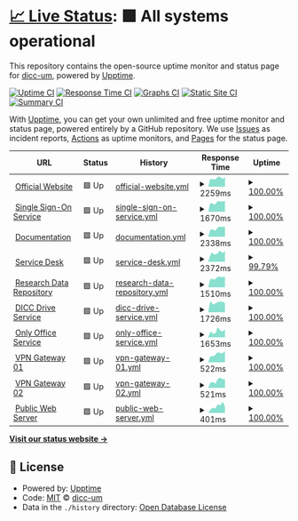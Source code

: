 # [📈 Live Status](https://dicc-um.github.io/uptime-monitor): <!--live status--> **🟩 All systems operational**

This repository contains the open-source uptime monitor and status page for [dicc-um](https://dicc-um.github.io/uptime-monitor), powered by [Upptime](https://github.com/upptime/upptime).

[![Uptime CI](https://github.com/dicc-um/uptime-monitor/workflows/Uptime%20CI/badge.svg)](https://github.com/dicc-um/uptime-monitor/actions?query=workflow%3A%22Uptime+CI%22)
[![Response Time CI](https://github.com/dicc-um/uptime-monitor/workflows/Response%20Time%20CI/badge.svg)](https://github.com/dicc-um/uptime-monitor/actions?query=workflow%3A%22Response+Time+CI%22)
[![Graphs CI](https://github.com/dicc-um/uptime-monitor/workflows/Graphs%20CI/badge.svg)](https://github.com/dicc-um/uptime-monitor/actions?query=workflow%3A%22Graphs+CI%22)
[![Static Site CI](https://github.com/dicc-um/uptime-monitor/workflows/Static%20Site%20CI/badge.svg)](https://github.com/dicc-um/uptime-monitor/actions?query=workflow%3A%22Static+Site+CI%22)
[![Summary CI](https://github.com/dicc-um/uptime-monitor/workflows/Summary%20CI/badge.svg)](https://github.com/dicc-um/uptime-monitor/actions?query=workflow%3A%22Summary+CI%22)

With [Upptime](https://upptime.js.org), you can get your own unlimited and free uptime monitor and status page, powered entirely by a GitHub repository. We use [Issues](https://github.com/dicc-um/uptime-monitor/issues) as incident reports, [Actions](https://github.com/dicc-um/uptime-monitor/actions) as uptime monitors, and [Pages](https://dicc-um.github.io/uptime-monitor) for the status page.

<!--start: status pages-->
<!-- This summary is generated by Upptime (https://github.com/upptime/upptime) -->
<!-- Do not edit this manually, your changes will be overwritten -->
<!-- prettier-ignore -->
| URL | Status | History | Response Time | Uptime |
| --- | ------ | ------- | ------------- | ------ |
| <img alt="" src="https://icons.duckduckgo.com/ip3/www.dicc.um.edu.my.ico" height="13"> [Official Website](https://www.dicc.um.edu.my) | 🟩 Up | [official-website.yml](https://github.com/dicc-um/uptime-monitor/commits/HEAD/history/official-website.yml) | <details><summary><img alt="Response time graph" src="./graphs/official-website/response-time-week.png" height="20"> 2259ms</summary><br><a href="https://dicc-um.github.io/uptime-monitor/history/official-website"><img alt="Response time 2761" src="https://img.shields.io/endpoint?url=https%3A%2F%2Fraw.githubusercontent.com%2Fdicc-um%2Fuptime-monitor%2FHEAD%2Fapi%2Fofficial-website%2Fresponse-time.json"></a><br><a href="https://dicc-um.github.io/uptime-monitor/history/official-website"><img alt="24-hour response time 2578" src="https://img.shields.io/endpoint?url=https%3A%2F%2Fraw.githubusercontent.com%2Fdicc-um%2Fuptime-monitor%2FHEAD%2Fapi%2Fofficial-website%2Fresponse-time-day.json"></a><br><a href="https://dicc-um.github.io/uptime-monitor/history/official-website"><img alt="7-day response time 2259" src="https://img.shields.io/endpoint?url=https%3A%2F%2Fraw.githubusercontent.com%2Fdicc-um%2Fuptime-monitor%2FHEAD%2Fapi%2Fofficial-website%2Fresponse-time-week.json"></a><br><a href="https://dicc-um.github.io/uptime-monitor/history/official-website"><img alt="30-day response time 2413" src="https://img.shields.io/endpoint?url=https%3A%2F%2Fraw.githubusercontent.com%2Fdicc-um%2Fuptime-monitor%2FHEAD%2Fapi%2Fofficial-website%2Fresponse-time-month.json"></a><br><a href="https://dicc-um.github.io/uptime-monitor/history/official-website"><img alt="1-year response time 2761" src="https://img.shields.io/endpoint?url=https%3A%2F%2Fraw.githubusercontent.com%2Fdicc-um%2Fuptime-monitor%2FHEAD%2Fapi%2Fofficial-website%2Fresponse-time-year.json"></a></details> | <details><summary><a href="https://dicc-um.github.io/uptime-monitor/history/official-website">100.00%</a></summary><a href="https://dicc-um.github.io/uptime-monitor/history/official-website"><img alt="All-time uptime 99.79%" src="https://img.shields.io/endpoint?url=https%3A%2F%2Fraw.githubusercontent.com%2Fdicc-um%2Fuptime-monitor%2FHEAD%2Fapi%2Fofficial-website%2Fuptime.json"></a><br><a href="https://dicc-um.github.io/uptime-monitor/history/official-website"><img alt="24-hour uptime 100.00%" src="https://img.shields.io/endpoint?url=https%3A%2F%2Fraw.githubusercontent.com%2Fdicc-um%2Fuptime-monitor%2FHEAD%2Fapi%2Fofficial-website%2Fuptime-day.json"></a><br><a href="https://dicc-um.github.io/uptime-monitor/history/official-website"><img alt="7-day uptime 100.00%" src="https://img.shields.io/endpoint?url=https%3A%2F%2Fraw.githubusercontent.com%2Fdicc-um%2Fuptime-monitor%2FHEAD%2Fapi%2Fofficial-website%2Fuptime-week.json"></a><br><a href="https://dicc-um.github.io/uptime-monitor/history/official-website"><img alt="30-day uptime 100.00%" src="https://img.shields.io/endpoint?url=https%3A%2F%2Fraw.githubusercontent.com%2Fdicc-um%2Fuptime-monitor%2FHEAD%2Fapi%2Fofficial-website%2Fuptime-month.json"></a><br><a href="https://dicc-um.github.io/uptime-monitor/history/official-website"><img alt="1-year uptime 99.79%" src="https://img.shields.io/endpoint?url=https%3A%2F%2Fraw.githubusercontent.com%2Fdicc-um%2Fuptime-monitor%2FHEAD%2Fapi%2Fofficial-website%2Fuptime-year.json"></a></details>
| <img alt="" src="https://icons.duckduckgo.com/ip3/sso.dicc.um.edu.my.ico" height="13"> [Single Sign-On Service](https://sso.dicc.um.edu.my) | 🟩 Up | [single-sign-on-service.yml](https://github.com/dicc-um/uptime-monitor/commits/HEAD/history/single-sign-on-service.yml) | <details><summary><img alt="Response time graph" src="./graphs/single-sign-on-service/response-time-week.png" height="20"> 1670ms</summary><br><a href="https://dicc-um.github.io/uptime-monitor/history/single-sign-on-service"><img alt="Response time 1800" src="https://img.shields.io/endpoint?url=https%3A%2F%2Fraw.githubusercontent.com%2Fdicc-um%2Fuptime-monitor%2FHEAD%2Fapi%2Fsingle-sign-on-service%2Fresponse-time.json"></a><br><a href="https://dicc-um.github.io/uptime-monitor/history/single-sign-on-service"><img alt="24-hour response time 1934" src="https://img.shields.io/endpoint?url=https%3A%2F%2Fraw.githubusercontent.com%2Fdicc-um%2Fuptime-monitor%2FHEAD%2Fapi%2Fsingle-sign-on-service%2Fresponse-time-day.json"></a><br><a href="https://dicc-um.github.io/uptime-monitor/history/single-sign-on-service"><img alt="7-day response time 1670" src="https://img.shields.io/endpoint?url=https%3A%2F%2Fraw.githubusercontent.com%2Fdicc-um%2Fuptime-monitor%2FHEAD%2Fapi%2Fsingle-sign-on-service%2Fresponse-time-week.json"></a><br><a href="https://dicc-um.github.io/uptime-monitor/history/single-sign-on-service"><img alt="30-day response time 1700" src="https://img.shields.io/endpoint?url=https%3A%2F%2Fraw.githubusercontent.com%2Fdicc-um%2Fuptime-monitor%2FHEAD%2Fapi%2Fsingle-sign-on-service%2Fresponse-time-month.json"></a><br><a href="https://dicc-um.github.io/uptime-monitor/history/single-sign-on-service"><img alt="1-year response time 1800" src="https://img.shields.io/endpoint?url=https%3A%2F%2Fraw.githubusercontent.com%2Fdicc-um%2Fuptime-monitor%2FHEAD%2Fapi%2Fsingle-sign-on-service%2Fresponse-time-year.json"></a></details> | <details><summary><a href="https://dicc-um.github.io/uptime-monitor/history/single-sign-on-service">100.00%</a></summary><a href="https://dicc-um.github.io/uptime-monitor/history/single-sign-on-service"><img alt="All-time uptime 99.79%" src="https://img.shields.io/endpoint?url=https%3A%2F%2Fraw.githubusercontent.com%2Fdicc-um%2Fuptime-monitor%2FHEAD%2Fapi%2Fsingle-sign-on-service%2Fuptime.json"></a><br><a href="https://dicc-um.github.io/uptime-monitor/history/single-sign-on-service"><img alt="24-hour uptime 100.00%" src="https://img.shields.io/endpoint?url=https%3A%2F%2Fraw.githubusercontent.com%2Fdicc-um%2Fuptime-monitor%2FHEAD%2Fapi%2Fsingle-sign-on-service%2Fuptime-day.json"></a><br><a href="https://dicc-um.github.io/uptime-monitor/history/single-sign-on-service"><img alt="7-day uptime 100.00%" src="https://img.shields.io/endpoint?url=https%3A%2F%2Fraw.githubusercontent.com%2Fdicc-um%2Fuptime-monitor%2FHEAD%2Fapi%2Fsingle-sign-on-service%2Fuptime-week.json"></a><br><a href="https://dicc-um.github.io/uptime-monitor/history/single-sign-on-service"><img alt="30-day uptime 100.00%" src="https://img.shields.io/endpoint?url=https%3A%2F%2Fraw.githubusercontent.com%2Fdicc-um%2Fuptime-monitor%2FHEAD%2Fapi%2Fsingle-sign-on-service%2Fuptime-month.json"></a><br><a href="https://dicc-um.github.io/uptime-monitor/history/single-sign-on-service"><img alt="1-year uptime 99.79%" src="https://img.shields.io/endpoint?url=https%3A%2F%2Fraw.githubusercontent.com%2Fdicc-um%2Fuptime-monitor%2FHEAD%2Fapi%2Fsingle-sign-on-service%2Fuptime-year.json"></a></details>
| <img alt="" src="https://icons.duckduckgo.com/ip3/confluence.dicc.um.edu.my.ico" height="13"> [Documentation](https://confluence.dicc.um.edu.my) | 🟩 Up | [documentation.yml](https://github.com/dicc-um/uptime-monitor/commits/HEAD/history/documentation.yml) | <details><summary><img alt="Response time graph" src="./graphs/documentation/response-time-week.png" height="20"> 2338ms</summary><br><a href="https://dicc-um.github.io/uptime-monitor/history/documentation"><img alt="Response time 2733" src="https://img.shields.io/endpoint?url=https%3A%2F%2Fraw.githubusercontent.com%2Fdicc-um%2Fuptime-monitor%2FHEAD%2Fapi%2Fdocumentation%2Fresponse-time.json"></a><br><a href="https://dicc-um.github.io/uptime-monitor/history/documentation"><img alt="24-hour response time 2792" src="https://img.shields.io/endpoint?url=https%3A%2F%2Fraw.githubusercontent.com%2Fdicc-um%2Fuptime-monitor%2FHEAD%2Fapi%2Fdocumentation%2Fresponse-time-day.json"></a><br><a href="https://dicc-um.github.io/uptime-monitor/history/documentation"><img alt="7-day response time 2338" src="https://img.shields.io/endpoint?url=https%3A%2F%2Fraw.githubusercontent.com%2Fdicc-um%2Fuptime-monitor%2FHEAD%2Fapi%2Fdocumentation%2Fresponse-time-week.json"></a><br><a href="https://dicc-um.github.io/uptime-monitor/history/documentation"><img alt="30-day response time 2581" src="https://img.shields.io/endpoint?url=https%3A%2F%2Fraw.githubusercontent.com%2Fdicc-um%2Fuptime-monitor%2FHEAD%2Fapi%2Fdocumentation%2Fresponse-time-month.json"></a><br><a href="https://dicc-um.github.io/uptime-monitor/history/documentation"><img alt="1-year response time 2733" src="https://img.shields.io/endpoint?url=https%3A%2F%2Fraw.githubusercontent.com%2Fdicc-um%2Fuptime-monitor%2FHEAD%2Fapi%2Fdocumentation%2Fresponse-time-year.json"></a></details> | <details><summary><a href="https://dicc-um.github.io/uptime-monitor/history/documentation">100.00%</a></summary><a href="https://dicc-um.github.io/uptime-monitor/history/documentation"><img alt="All-time uptime 99.70%" src="https://img.shields.io/endpoint?url=https%3A%2F%2Fraw.githubusercontent.com%2Fdicc-um%2Fuptime-monitor%2FHEAD%2Fapi%2Fdocumentation%2Fuptime.json"></a><br><a href="https://dicc-um.github.io/uptime-monitor/history/documentation"><img alt="24-hour uptime 100.00%" src="https://img.shields.io/endpoint?url=https%3A%2F%2Fraw.githubusercontent.com%2Fdicc-um%2Fuptime-monitor%2FHEAD%2Fapi%2Fdocumentation%2Fuptime-day.json"></a><br><a href="https://dicc-um.github.io/uptime-monitor/history/documentation"><img alt="7-day uptime 100.00%" src="https://img.shields.io/endpoint?url=https%3A%2F%2Fraw.githubusercontent.com%2Fdicc-um%2Fuptime-monitor%2FHEAD%2Fapi%2Fdocumentation%2Fuptime-week.json"></a><br><a href="https://dicc-um.github.io/uptime-monitor/history/documentation"><img alt="30-day uptime 99.72%" src="https://img.shields.io/endpoint?url=https%3A%2F%2Fraw.githubusercontent.com%2Fdicc-um%2Fuptime-monitor%2FHEAD%2Fapi%2Fdocumentation%2Fuptime-month.json"></a><br><a href="https://dicc-um.github.io/uptime-monitor/history/documentation"><img alt="1-year uptime 99.70%" src="https://img.shields.io/endpoint?url=https%3A%2F%2Fraw.githubusercontent.com%2Fdicc-um%2Fuptime-monitor%2FHEAD%2Fapi%2Fdocumentation%2Fuptime-year.json"></a></details>
| <img alt="" src="https://icons.duckduckgo.com/ip3/jira.dicc.um.edu.my.ico" height="13"> [Service Desk](https://jira.dicc.um.edu.my/servicedesk) | 🟩 Up | [service-desk.yml](https://github.com/dicc-um/uptime-monitor/commits/HEAD/history/service-desk.yml) | <details><summary><img alt="Response time graph" src="./graphs/service-desk/response-time-week.png" height="20"> 2372ms</summary><br><a href="https://dicc-um.github.io/uptime-monitor/history/service-desk"><img alt="Response time 2648" src="https://img.shields.io/endpoint?url=https%3A%2F%2Fraw.githubusercontent.com%2Fdicc-um%2Fuptime-monitor%2FHEAD%2Fapi%2Fservice-desk%2Fresponse-time.json"></a><br><a href="https://dicc-um.github.io/uptime-monitor/history/service-desk"><img alt="24-hour response time 2464" src="https://img.shields.io/endpoint?url=https%3A%2F%2Fraw.githubusercontent.com%2Fdicc-um%2Fuptime-monitor%2FHEAD%2Fapi%2Fservice-desk%2Fresponse-time-day.json"></a><br><a href="https://dicc-um.github.io/uptime-monitor/history/service-desk"><img alt="7-day response time 2372" src="https://img.shields.io/endpoint?url=https%3A%2F%2Fraw.githubusercontent.com%2Fdicc-um%2Fuptime-monitor%2FHEAD%2Fapi%2Fservice-desk%2Fresponse-time-week.json"></a><br><a href="https://dicc-um.github.io/uptime-monitor/history/service-desk"><img alt="30-day response time 2305" src="https://img.shields.io/endpoint?url=https%3A%2F%2Fraw.githubusercontent.com%2Fdicc-um%2Fuptime-monitor%2FHEAD%2Fapi%2Fservice-desk%2Fresponse-time-month.json"></a><br><a href="https://dicc-um.github.io/uptime-monitor/history/service-desk"><img alt="1-year response time 2648" src="https://img.shields.io/endpoint?url=https%3A%2F%2Fraw.githubusercontent.com%2Fdicc-um%2Fuptime-monitor%2FHEAD%2Fapi%2Fservice-desk%2Fresponse-time-year.json"></a></details> | <details><summary><a href="https://dicc-um.github.io/uptime-monitor/history/service-desk">99.79%</a></summary><a href="https://dicc-um.github.io/uptime-monitor/history/service-desk"><img alt="All-time uptime 99.76%" src="https://img.shields.io/endpoint?url=https%3A%2F%2Fraw.githubusercontent.com%2Fdicc-um%2Fuptime-monitor%2FHEAD%2Fapi%2Fservice-desk%2Fuptime.json"></a><br><a href="https://dicc-um.github.io/uptime-monitor/history/service-desk"><img alt="24-hour uptime 98.53%" src="https://img.shields.io/endpoint?url=https%3A%2F%2Fraw.githubusercontent.com%2Fdicc-um%2Fuptime-monitor%2FHEAD%2Fapi%2Fservice-desk%2Fuptime-day.json"></a><br><a href="https://dicc-um.github.io/uptime-monitor/history/service-desk"><img alt="7-day uptime 99.79%" src="https://img.shields.io/endpoint?url=https%3A%2F%2Fraw.githubusercontent.com%2Fdicc-um%2Fuptime-monitor%2FHEAD%2Fapi%2Fservice-desk%2Fuptime-week.json"></a><br><a href="https://dicc-um.github.io/uptime-monitor/history/service-desk"><img alt="30-day uptime 99.89%" src="https://img.shields.io/endpoint?url=https%3A%2F%2Fraw.githubusercontent.com%2Fdicc-um%2Fuptime-monitor%2FHEAD%2Fapi%2Fservice-desk%2Fuptime-month.json"></a><br><a href="https://dicc-um.github.io/uptime-monitor/history/service-desk"><img alt="1-year uptime 99.76%" src="https://img.shields.io/endpoint?url=https%3A%2F%2Fraw.githubusercontent.com%2Fdicc-um%2Fuptime-monitor%2FHEAD%2Fapi%2Fservice-desk%2Fuptime-year.json"></a></details>
| <img alt="" src="https://icons.duckduckgo.com/ip3/researchdata.um.edu.my.ico" height="13"> [Research Data Repository](https://researchdata.um.edu.my) | 🟩 Up | [research-data-repository.yml](https://github.com/dicc-um/uptime-monitor/commits/HEAD/history/research-data-repository.yml) | <details><summary><img alt="Response time graph" src="./graphs/research-data-repository/response-time-week.png" height="20"> 1510ms</summary><br><a href="https://dicc-um.github.io/uptime-monitor/history/research-data-repository"><img alt="Response time 1536" src="https://img.shields.io/endpoint?url=https%3A%2F%2Fraw.githubusercontent.com%2Fdicc-um%2Fuptime-monitor%2FHEAD%2Fapi%2Fresearch-data-repository%2Fresponse-time.json"></a><br><a href="https://dicc-um.github.io/uptime-monitor/history/research-data-repository"><img alt="24-hour response time 1660" src="https://img.shields.io/endpoint?url=https%3A%2F%2Fraw.githubusercontent.com%2Fdicc-um%2Fuptime-monitor%2FHEAD%2Fapi%2Fresearch-data-repository%2Fresponse-time-day.json"></a><br><a href="https://dicc-um.github.io/uptime-monitor/history/research-data-repository"><img alt="7-day response time 1510" src="https://img.shields.io/endpoint?url=https%3A%2F%2Fraw.githubusercontent.com%2Fdicc-um%2Fuptime-monitor%2FHEAD%2Fapi%2Fresearch-data-repository%2Fresponse-time-week.json"></a><br><a href="https://dicc-um.github.io/uptime-monitor/history/research-data-repository"><img alt="30-day response time 1520" src="https://img.shields.io/endpoint?url=https%3A%2F%2Fraw.githubusercontent.com%2Fdicc-um%2Fuptime-monitor%2FHEAD%2Fapi%2Fresearch-data-repository%2Fresponse-time-month.json"></a><br><a href="https://dicc-um.github.io/uptime-monitor/history/research-data-repository"><img alt="1-year response time 1536" src="https://img.shields.io/endpoint?url=https%3A%2F%2Fraw.githubusercontent.com%2Fdicc-um%2Fuptime-monitor%2FHEAD%2Fapi%2Fresearch-data-repository%2Fresponse-time-year.json"></a></details> | <details><summary><a href="https://dicc-um.github.io/uptime-monitor/history/research-data-repository">100.00%</a></summary><a href="https://dicc-um.github.io/uptime-monitor/history/research-data-repository"><img alt="All-time uptime 99.79%" src="https://img.shields.io/endpoint?url=https%3A%2F%2Fraw.githubusercontent.com%2Fdicc-um%2Fuptime-monitor%2FHEAD%2Fapi%2Fresearch-data-repository%2Fuptime.json"></a><br><a href="https://dicc-um.github.io/uptime-monitor/history/research-data-repository"><img alt="24-hour uptime 100.00%" src="https://img.shields.io/endpoint?url=https%3A%2F%2Fraw.githubusercontent.com%2Fdicc-um%2Fuptime-monitor%2FHEAD%2Fapi%2Fresearch-data-repository%2Fuptime-day.json"></a><br><a href="https://dicc-um.github.io/uptime-monitor/history/research-data-repository"><img alt="7-day uptime 100.00%" src="https://img.shields.io/endpoint?url=https%3A%2F%2Fraw.githubusercontent.com%2Fdicc-um%2Fuptime-monitor%2FHEAD%2Fapi%2Fresearch-data-repository%2Fuptime-week.json"></a><br><a href="https://dicc-um.github.io/uptime-monitor/history/research-data-repository"><img alt="30-day uptime 100.00%" src="https://img.shields.io/endpoint?url=https%3A%2F%2Fraw.githubusercontent.com%2Fdicc-um%2Fuptime-monitor%2FHEAD%2Fapi%2Fresearch-data-repository%2Fuptime-month.json"></a><br><a href="https://dicc-um.github.io/uptime-monitor/history/research-data-repository"><img alt="1-year uptime 99.79%" src="https://img.shields.io/endpoint?url=https%3A%2F%2Fraw.githubusercontent.com%2Fdicc-um%2Fuptime-monitor%2FHEAD%2Fapi%2Fresearch-data-repository%2Fuptime-year.json"></a></details>
| <img alt="" src="https://icons.duckduckgo.com/ip3/drive.dicc.um.edu.my.ico" height="13"> [DICC Drive Service](https://drive.dicc.um.edu.my) | 🟩 Up | [dicc-drive-service.yml](https://github.com/dicc-um/uptime-monitor/commits/HEAD/history/dicc-drive-service.yml) | <details><summary><img alt="Response time graph" src="./graphs/dicc-drive-service/response-time-week.png" height="20"> 1726ms</summary><br><a href="https://dicc-um.github.io/uptime-monitor/history/dicc-drive-service"><img alt="Response time 2059" src="https://img.shields.io/endpoint?url=https%3A%2F%2Fraw.githubusercontent.com%2Fdicc-um%2Fuptime-monitor%2FHEAD%2Fapi%2Fdicc-drive-service%2Fresponse-time.json"></a><br><a href="https://dicc-um.github.io/uptime-monitor/history/dicc-drive-service"><img alt="24-hour response time 1607" src="https://img.shields.io/endpoint?url=https%3A%2F%2Fraw.githubusercontent.com%2Fdicc-um%2Fuptime-monitor%2FHEAD%2Fapi%2Fdicc-drive-service%2Fresponse-time-day.json"></a><br><a href="https://dicc-um.github.io/uptime-monitor/history/dicc-drive-service"><img alt="7-day response time 1726" src="https://img.shields.io/endpoint?url=https%3A%2F%2Fraw.githubusercontent.com%2Fdicc-um%2Fuptime-monitor%2FHEAD%2Fapi%2Fdicc-drive-service%2Fresponse-time-week.json"></a><br><a href="https://dicc-um.github.io/uptime-monitor/history/dicc-drive-service"><img alt="30-day response time 1737" src="https://img.shields.io/endpoint?url=https%3A%2F%2Fraw.githubusercontent.com%2Fdicc-um%2Fuptime-monitor%2FHEAD%2Fapi%2Fdicc-drive-service%2Fresponse-time-month.json"></a><br><a href="https://dicc-um.github.io/uptime-monitor/history/dicc-drive-service"><img alt="1-year response time 2059" src="https://img.shields.io/endpoint?url=https%3A%2F%2Fraw.githubusercontent.com%2Fdicc-um%2Fuptime-monitor%2FHEAD%2Fapi%2Fdicc-drive-service%2Fresponse-time-year.json"></a></details> | <details><summary><a href="https://dicc-um.github.io/uptime-monitor/history/dicc-drive-service">100.00%</a></summary><a href="https://dicc-um.github.io/uptime-monitor/history/dicc-drive-service"><img alt="All-time uptime 99.80%" src="https://img.shields.io/endpoint?url=https%3A%2F%2Fraw.githubusercontent.com%2Fdicc-um%2Fuptime-monitor%2FHEAD%2Fapi%2Fdicc-drive-service%2Fuptime.json"></a><br><a href="https://dicc-um.github.io/uptime-monitor/history/dicc-drive-service"><img alt="24-hour uptime 100.00%" src="https://img.shields.io/endpoint?url=https%3A%2F%2Fraw.githubusercontent.com%2Fdicc-um%2Fuptime-monitor%2FHEAD%2Fapi%2Fdicc-drive-service%2Fuptime-day.json"></a><br><a href="https://dicc-um.github.io/uptime-monitor/history/dicc-drive-service"><img alt="7-day uptime 100.00%" src="https://img.shields.io/endpoint?url=https%3A%2F%2Fraw.githubusercontent.com%2Fdicc-um%2Fuptime-monitor%2FHEAD%2Fapi%2Fdicc-drive-service%2Fuptime-week.json"></a><br><a href="https://dicc-um.github.io/uptime-monitor/history/dicc-drive-service"><img alt="30-day uptime 100.00%" src="https://img.shields.io/endpoint?url=https%3A%2F%2Fraw.githubusercontent.com%2Fdicc-um%2Fuptime-monitor%2FHEAD%2Fapi%2Fdicc-drive-service%2Fuptime-month.json"></a><br><a href="https://dicc-um.github.io/uptime-monitor/history/dicc-drive-service"><img alt="1-year uptime 99.80%" src="https://img.shields.io/endpoint?url=https%3A%2F%2Fraw.githubusercontent.com%2Fdicc-um%2Fuptime-monitor%2FHEAD%2Fapi%2Fdicc-drive-service%2Fuptime-year.json"></a></details>
| <img alt="" src="https://icons.duckduckgo.com/ip3/office.dicc.um.edu.my.ico" height="13"> [Only Office Service](https://office.dicc.um.edu.my) | 🟩 Up | [only-office-service.yml](https://github.com/dicc-um/uptime-monitor/commits/HEAD/history/only-office-service.yml) | <details><summary><img alt="Response time graph" src="./graphs/only-office-service/response-time-week.png" height="20"> 1653ms</summary><br><a href="https://dicc-um.github.io/uptime-monitor/history/only-office-service"><img alt="Response time 1966" src="https://img.shields.io/endpoint?url=https%3A%2F%2Fraw.githubusercontent.com%2Fdicc-um%2Fuptime-monitor%2FHEAD%2Fapi%2Fonly-office-service%2Fresponse-time.json"></a><br><a href="https://dicc-um.github.io/uptime-monitor/history/only-office-service"><img alt="24-hour response time 2091" src="https://img.shields.io/endpoint?url=https%3A%2F%2Fraw.githubusercontent.com%2Fdicc-um%2Fuptime-monitor%2FHEAD%2Fapi%2Fonly-office-service%2Fresponse-time-day.json"></a><br><a href="https://dicc-um.github.io/uptime-monitor/history/only-office-service"><img alt="7-day response time 1653" src="https://img.shields.io/endpoint?url=https%3A%2F%2Fraw.githubusercontent.com%2Fdicc-um%2Fuptime-monitor%2FHEAD%2Fapi%2Fonly-office-service%2Fresponse-time-week.json"></a><br><a href="https://dicc-um.github.io/uptime-monitor/history/only-office-service"><img alt="30-day response time 1606" src="https://img.shields.io/endpoint?url=https%3A%2F%2Fraw.githubusercontent.com%2Fdicc-um%2Fuptime-monitor%2FHEAD%2Fapi%2Fonly-office-service%2Fresponse-time-month.json"></a><br><a href="https://dicc-um.github.io/uptime-monitor/history/only-office-service"><img alt="1-year response time 1966" src="https://img.shields.io/endpoint?url=https%3A%2F%2Fraw.githubusercontent.com%2Fdicc-um%2Fuptime-monitor%2FHEAD%2Fapi%2Fonly-office-service%2Fresponse-time-year.json"></a></details> | <details><summary><a href="https://dicc-um.github.io/uptime-monitor/history/only-office-service">100.00%</a></summary><a href="https://dicc-um.github.io/uptime-monitor/history/only-office-service"><img alt="All-time uptime 99.80%" src="https://img.shields.io/endpoint?url=https%3A%2F%2Fraw.githubusercontent.com%2Fdicc-um%2Fuptime-monitor%2FHEAD%2Fapi%2Fonly-office-service%2Fuptime.json"></a><br><a href="https://dicc-um.github.io/uptime-monitor/history/only-office-service"><img alt="24-hour uptime 100.00%" src="https://img.shields.io/endpoint?url=https%3A%2F%2Fraw.githubusercontent.com%2Fdicc-um%2Fuptime-monitor%2FHEAD%2Fapi%2Fonly-office-service%2Fuptime-day.json"></a><br><a href="https://dicc-um.github.io/uptime-monitor/history/only-office-service"><img alt="7-day uptime 100.00%" src="https://img.shields.io/endpoint?url=https%3A%2F%2Fraw.githubusercontent.com%2Fdicc-um%2Fuptime-monitor%2FHEAD%2Fapi%2Fonly-office-service%2Fuptime-week.json"></a><br><a href="https://dicc-um.github.io/uptime-monitor/history/only-office-service"><img alt="30-day uptime 100.00%" src="https://img.shields.io/endpoint?url=https%3A%2F%2Fraw.githubusercontent.com%2Fdicc-um%2Fuptime-monitor%2FHEAD%2Fapi%2Fonly-office-service%2Fuptime-month.json"></a><br><a href="https://dicc-um.github.io/uptime-monitor/history/only-office-service"><img alt="1-year uptime 99.80%" src="https://img.shields.io/endpoint?url=https%3A%2F%2Fraw.githubusercontent.com%2Fdicc-um%2Fuptime-monitor%2FHEAD%2Fapi%2Fonly-office-service%2Fuptime-year.json"></a></details>
| <img alt="" src="https://icons.duckduckgo.com/ip3/null.ico" height="13"> [VPN Gateway 01](vpn01.dicc.um.edu.my) | 🟩 Up | [vpn-gateway-01.yml](https://github.com/dicc-um/uptime-monitor/commits/HEAD/history/vpn-gateway-01.yml) | <details><summary><img alt="Response time graph" src="./graphs/vpn-gateway-01/response-time-week.png" height="20"> 522ms</summary><br><a href="https://dicc-um.github.io/uptime-monitor/history/vpn-gateway-01"><img alt="Response time 633" src="https://img.shields.io/endpoint?url=https%3A%2F%2Fraw.githubusercontent.com%2Fdicc-um%2Fuptime-monitor%2FHEAD%2Fapi%2Fvpn-gateway-01%2Fresponse-time.json"></a><br><a href="https://dicc-um.github.io/uptime-monitor/history/vpn-gateway-01"><img alt="24-hour response time 682" src="https://img.shields.io/endpoint?url=https%3A%2F%2Fraw.githubusercontent.com%2Fdicc-um%2Fuptime-monitor%2FHEAD%2Fapi%2Fvpn-gateway-01%2Fresponse-time-day.json"></a><br><a href="https://dicc-um.github.io/uptime-monitor/history/vpn-gateway-01"><img alt="7-day response time 522" src="https://img.shields.io/endpoint?url=https%3A%2F%2Fraw.githubusercontent.com%2Fdicc-um%2Fuptime-monitor%2FHEAD%2Fapi%2Fvpn-gateway-01%2Fresponse-time-week.json"></a><br><a href="https://dicc-um.github.io/uptime-monitor/history/vpn-gateway-01"><img alt="30-day response time 508" src="https://img.shields.io/endpoint?url=https%3A%2F%2Fraw.githubusercontent.com%2Fdicc-um%2Fuptime-monitor%2FHEAD%2Fapi%2Fvpn-gateway-01%2Fresponse-time-month.json"></a><br><a href="https://dicc-um.github.io/uptime-monitor/history/vpn-gateway-01"><img alt="1-year response time 633" src="https://img.shields.io/endpoint?url=https%3A%2F%2Fraw.githubusercontent.com%2Fdicc-um%2Fuptime-monitor%2FHEAD%2Fapi%2Fvpn-gateway-01%2Fresponse-time-year.json"></a></details> | <details><summary><a href="https://dicc-um.github.io/uptime-monitor/history/vpn-gateway-01">100.00%</a></summary><a href="https://dicc-um.github.io/uptime-monitor/history/vpn-gateway-01"><img alt="All-time uptime 99.80%" src="https://img.shields.io/endpoint?url=https%3A%2F%2Fraw.githubusercontent.com%2Fdicc-um%2Fuptime-monitor%2FHEAD%2Fapi%2Fvpn-gateway-01%2Fuptime.json"></a><br><a href="https://dicc-um.github.io/uptime-monitor/history/vpn-gateway-01"><img alt="24-hour uptime 100.00%" src="https://img.shields.io/endpoint?url=https%3A%2F%2Fraw.githubusercontent.com%2Fdicc-um%2Fuptime-monitor%2FHEAD%2Fapi%2Fvpn-gateway-01%2Fuptime-day.json"></a><br><a href="https://dicc-um.github.io/uptime-monitor/history/vpn-gateway-01"><img alt="7-day uptime 100.00%" src="https://img.shields.io/endpoint?url=https%3A%2F%2Fraw.githubusercontent.com%2Fdicc-um%2Fuptime-monitor%2FHEAD%2Fapi%2Fvpn-gateway-01%2Fuptime-week.json"></a><br><a href="https://dicc-um.github.io/uptime-monitor/history/vpn-gateway-01"><img alt="30-day uptime 100.00%" src="https://img.shields.io/endpoint?url=https%3A%2F%2Fraw.githubusercontent.com%2Fdicc-um%2Fuptime-monitor%2FHEAD%2Fapi%2Fvpn-gateway-01%2Fuptime-month.json"></a><br><a href="https://dicc-um.github.io/uptime-monitor/history/vpn-gateway-01"><img alt="1-year uptime 99.80%" src="https://img.shields.io/endpoint?url=https%3A%2F%2Fraw.githubusercontent.com%2Fdicc-um%2Fuptime-monitor%2FHEAD%2Fapi%2Fvpn-gateway-01%2Fuptime-year.json"></a></details>
| <img alt="" src="https://icons.duckduckgo.com/ip3/null.ico" height="13"> [VPN Gateway 02](vpn02.dicc.um.edu.my) | 🟩 Up | [vpn-gateway-02.yml](https://github.com/dicc-um/uptime-monitor/commits/HEAD/history/vpn-gateway-02.yml) | <details><summary><img alt="Response time graph" src="./graphs/vpn-gateway-02/response-time-week.png" height="20"> 521ms</summary><br><a href="https://dicc-um.github.io/uptime-monitor/history/vpn-gateway-02"><img alt="Response time 611" src="https://img.shields.io/endpoint?url=https%3A%2F%2Fraw.githubusercontent.com%2Fdicc-um%2Fuptime-monitor%2FHEAD%2Fapi%2Fvpn-gateway-02%2Fresponse-time.json"></a><br><a href="https://dicc-um.github.io/uptime-monitor/history/vpn-gateway-02"><img alt="24-hour response time 618" src="https://img.shields.io/endpoint?url=https%3A%2F%2Fraw.githubusercontent.com%2Fdicc-um%2Fuptime-monitor%2FHEAD%2Fapi%2Fvpn-gateway-02%2Fresponse-time-day.json"></a><br><a href="https://dicc-um.github.io/uptime-monitor/history/vpn-gateway-02"><img alt="7-day response time 521" src="https://img.shields.io/endpoint?url=https%3A%2F%2Fraw.githubusercontent.com%2Fdicc-um%2Fuptime-monitor%2FHEAD%2Fapi%2Fvpn-gateway-02%2Fresponse-time-week.json"></a><br><a href="https://dicc-um.github.io/uptime-monitor/history/vpn-gateway-02"><img alt="30-day response time 516" src="https://img.shields.io/endpoint?url=https%3A%2F%2Fraw.githubusercontent.com%2Fdicc-um%2Fuptime-monitor%2FHEAD%2Fapi%2Fvpn-gateway-02%2Fresponse-time-month.json"></a><br><a href="https://dicc-um.github.io/uptime-monitor/history/vpn-gateway-02"><img alt="1-year response time 611" src="https://img.shields.io/endpoint?url=https%3A%2F%2Fraw.githubusercontent.com%2Fdicc-um%2Fuptime-monitor%2FHEAD%2Fapi%2Fvpn-gateway-02%2Fresponse-time-year.json"></a></details> | <details><summary><a href="https://dicc-um.github.io/uptime-monitor/history/vpn-gateway-02">100.00%</a></summary><a href="https://dicc-um.github.io/uptime-monitor/history/vpn-gateway-02"><img alt="All-time uptime 99.80%" src="https://img.shields.io/endpoint?url=https%3A%2F%2Fraw.githubusercontent.com%2Fdicc-um%2Fuptime-monitor%2FHEAD%2Fapi%2Fvpn-gateway-02%2Fuptime.json"></a><br><a href="https://dicc-um.github.io/uptime-monitor/history/vpn-gateway-02"><img alt="24-hour uptime 100.00%" src="https://img.shields.io/endpoint?url=https%3A%2F%2Fraw.githubusercontent.com%2Fdicc-um%2Fuptime-monitor%2FHEAD%2Fapi%2Fvpn-gateway-02%2Fuptime-day.json"></a><br><a href="https://dicc-um.github.io/uptime-monitor/history/vpn-gateway-02"><img alt="7-day uptime 100.00%" src="https://img.shields.io/endpoint?url=https%3A%2F%2Fraw.githubusercontent.com%2Fdicc-um%2Fuptime-monitor%2FHEAD%2Fapi%2Fvpn-gateway-02%2Fuptime-week.json"></a><br><a href="https://dicc-um.github.io/uptime-monitor/history/vpn-gateway-02"><img alt="30-day uptime 100.00%" src="https://img.shields.io/endpoint?url=https%3A%2F%2Fraw.githubusercontent.com%2Fdicc-um%2Fuptime-monitor%2FHEAD%2Fapi%2Fvpn-gateway-02%2Fuptime-month.json"></a><br><a href="https://dicc-um.github.io/uptime-monitor/history/vpn-gateway-02"><img alt="1-year uptime 99.80%" src="https://img.shields.io/endpoint?url=https%3A%2F%2Fraw.githubusercontent.com%2Fdicc-um%2Fuptime-monitor%2FHEAD%2Fapi%2Fvpn-gateway-02%2Fuptime-year.json"></a></details>
| <img alt="" src="https://icons.duckduckgo.com/ip3/null.ico" height="13"> [Public Web Server](webserver01.dicc.um.edu.my) | 🟩 Up | [public-web-server.yml](https://github.com/dicc-um/uptime-monitor/commits/HEAD/history/public-web-server.yml) | <details><summary><img alt="Response time graph" src="./graphs/public-web-server/response-time-week.png" height="20"> 401ms</summary><br><a href="https://dicc-um.github.io/uptime-monitor/history/public-web-server"><img alt="Response time 423" src="https://img.shields.io/endpoint?url=https%3A%2F%2Fraw.githubusercontent.com%2Fdicc-um%2Fuptime-monitor%2FHEAD%2Fapi%2Fpublic-web-server%2Fresponse-time.json"></a><br><a href="https://dicc-um.github.io/uptime-monitor/history/public-web-server"><img alt="24-hour response time 364" src="https://img.shields.io/endpoint?url=https%3A%2F%2Fraw.githubusercontent.com%2Fdicc-um%2Fuptime-monitor%2FHEAD%2Fapi%2Fpublic-web-server%2Fresponse-time-day.json"></a><br><a href="https://dicc-um.github.io/uptime-monitor/history/public-web-server"><img alt="7-day response time 401" src="https://img.shields.io/endpoint?url=https%3A%2F%2Fraw.githubusercontent.com%2Fdicc-um%2Fuptime-monitor%2FHEAD%2Fapi%2Fpublic-web-server%2Fresponse-time-week.json"></a><br><a href="https://dicc-um.github.io/uptime-monitor/history/public-web-server"><img alt="30-day response time 339" src="https://img.shields.io/endpoint?url=https%3A%2F%2Fraw.githubusercontent.com%2Fdicc-um%2Fuptime-monitor%2FHEAD%2Fapi%2Fpublic-web-server%2Fresponse-time-month.json"></a><br><a href="https://dicc-um.github.io/uptime-monitor/history/public-web-server"><img alt="1-year response time 423" src="https://img.shields.io/endpoint?url=https%3A%2F%2Fraw.githubusercontent.com%2Fdicc-um%2Fuptime-monitor%2FHEAD%2Fapi%2Fpublic-web-server%2Fresponse-time-year.json"></a></details> | <details><summary><a href="https://dicc-um.github.io/uptime-monitor/history/public-web-server">100.00%</a></summary><a href="https://dicc-um.github.io/uptime-monitor/history/public-web-server"><img alt="All-time uptime 99.80%" src="https://img.shields.io/endpoint?url=https%3A%2F%2Fraw.githubusercontent.com%2Fdicc-um%2Fuptime-monitor%2FHEAD%2Fapi%2Fpublic-web-server%2Fuptime.json"></a><br><a href="https://dicc-um.github.io/uptime-monitor/history/public-web-server"><img alt="24-hour uptime 100.00%" src="https://img.shields.io/endpoint?url=https%3A%2F%2Fraw.githubusercontent.com%2Fdicc-um%2Fuptime-monitor%2FHEAD%2Fapi%2Fpublic-web-server%2Fuptime-day.json"></a><br><a href="https://dicc-um.github.io/uptime-monitor/history/public-web-server"><img alt="7-day uptime 100.00%" src="https://img.shields.io/endpoint?url=https%3A%2F%2Fraw.githubusercontent.com%2Fdicc-um%2Fuptime-monitor%2FHEAD%2Fapi%2Fpublic-web-server%2Fuptime-week.json"></a><br><a href="https://dicc-um.github.io/uptime-monitor/history/public-web-server"><img alt="30-day uptime 100.00%" src="https://img.shields.io/endpoint?url=https%3A%2F%2Fraw.githubusercontent.com%2Fdicc-um%2Fuptime-monitor%2FHEAD%2Fapi%2Fpublic-web-server%2Fuptime-month.json"></a><br><a href="https://dicc-um.github.io/uptime-monitor/history/public-web-server"><img alt="1-year uptime 99.80%" src="https://img.shields.io/endpoint?url=https%3A%2F%2Fraw.githubusercontent.com%2Fdicc-um%2Fuptime-monitor%2FHEAD%2Fapi%2Fpublic-web-server%2Fuptime-year.json"></a></details>

<!--end: status pages-->

[**Visit our status website →**](https://dicc-um.github.io/uptime-monitor)

## 📄 License

- Powered by: [Upptime](https://github.com/upptime/upptime)
- Code: [MIT](./LICENSE) © [dicc-um](https://dicc-um.github.io/uptime-monitor)
- Data in the `./history` directory: [Open Database License](https://opendatacommons.org/licenses/odbl/1-0/)
